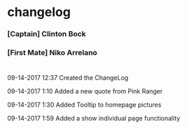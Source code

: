 # changelog


### [Captain] Clinton Bock
### [First Mate] Niko Arrelano

#
09-14-2017 12:37 Created the ChangeLog

09-14-2017 1:10  Added a new quote from Pink Ranger

09-14-2017 1:30  Added Tooltip to homepage pictures

09-14-2017 1:59  Added a show individual page functionality
